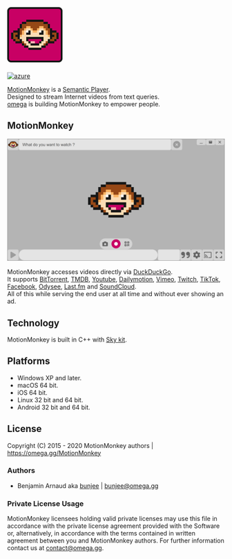 <a href="https://omega.gg/MotionMonkey"><img src="dist/icon.png" alt="MotionMonkey" width="128px"></a>
---
[![azure](https://dev.azure.com/bunjee/MotionMonkey/_apis/build/status/omega-gg.MotionMonkey)](https://dev.azure.com/bunjee/MotionMonkey/_build)

[MotionMonkey](https://omega.gg/MotionMonkey) is a [Semantic Player](https://omega.gg/about/SemanticPlayer).<br>
Designed to stream Internet videos from text queries.<br>
[omega](https://omega.gg/about) is building MotionMonkey to empower people.<br>

## MotionMonkey
<a href="https://omega.gg/MotionMonkey"><img src="dist/screens/MotionMonkeyA.png" alt="MotionMonkey" width="512px"></a>

MotionMonkey accesses videos directly via [DuckDuckGo](https://en.wikipedia.org/wiki/DuckDuckGo).<br>
It supports [BitTorrent](https://en.wikipedia.org/wiki/BitTorrent),
            [TMDB](https://www.themoviedb.org),
            [Youtube](https://en.wikipedia.org/wiki/Youtube),
            [Dailymotion](https://en.wikipedia.org/wiki/Dailymotion),
            [Vimeo](https://en.wikipedia.org/wiki/Vimeo),
            [Twitch](https://en.wikipedia.org/wiki/Twitch_(service)),
            [TikTok](https://en.wikipedia.org/wiki/TikTok),
            [Facebook](https://en.wikipedia.org/wiki/Facebook),
            [Odysee](https://en.wikipedia.org/wiki/Odysee),
            [Last.fm](https://en.wikipedia.org/wiki/Lastfm) and
            [SoundCloud](https://en.wikipedia.org/wiki/SoundCloud).<br>
All of this while serving the end user at all time and without ever showing an ad.<br>

## Technology

MotionMonkey is built in C++ with [Sky kit](https://omega.gg/Sky/sources).<br>

## Platforms

- Windows XP and later.
- macOS 64 bit.
- iOS 64 bit.
- Linux 32 bit and 64 bit.
- Android 32 bit and 64 bit.

## License

Copyright (C) 2015 - 2020 MotionMonkey authors | https://omega.gg/MotionMonkey

### Authors

- Benjamin Arnaud aka [bunjee](https://bunjee.me) | <bunjee@omega.gg>

### Private License Usage

MotionMonkey licensees holding valid private licenses may use this file in accordance with the private
license agreement provided with the Software or, alternatively, in accordance with the terms
contained in written agreement between you and MotionMonkey authors. For further information
contact us at contact@omega.gg.
